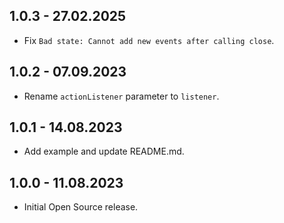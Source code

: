 ## 1.0.3 - 27.02.2025

* Fix `Bad state: Cannot add new events after calling close`.

## 1.0.2 - 07.09.2023

* Rename `actionListener` parameter to `listener`.

## 1.0.1 - 14.08.2023

* Add example and update README.md.

## 1.0.0 - 11.08.2023

* Initial Open Source release.